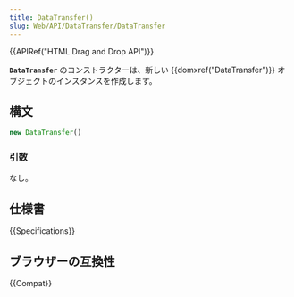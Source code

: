 ```yaml
---
title: DataTransfer()
slug: Web/API/DataTransfer/DataTransfer
---
```


{{APIRef("HTML Drag and Drop API")}}

**`DataTransfer`** のコンストラクターは、新しい {{domxref("DataTransfer")}} オブジェクトのインスタンスを作成します。

## 構文

```js
new DataTransfer()
```

### 引数

なし。

## 仕様書

{{Specifications}}

## ブラウザーの互換性

{{Compat}}
